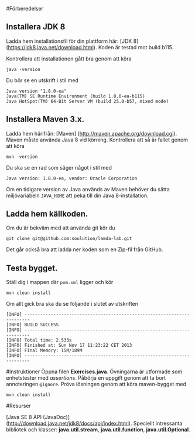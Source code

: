 #Förberedelser

## Installera JDK 8

  Ladda hem installationsfil för din plattform här: [JDK 8] (https://jdk8.java.net/download.html).
  Koden är testad mot build b115.

  Kontrollera att installationen gått bra genom att köra

    java -version

  Du bör se en utskrift i stil med

    Java version "1.8.0-ea"
    Java(TM) SE Runtime Environment (build 1.8.0-ea-b115)
    Java HotSpot(TM) 64-Bit Server VM (build 25.0-b57, mixed mode)

## Installera Maven 3.x.

  Ladda hem härifrån: [Maven] (http://maven.apache.org/download.cgi).
  Maven måste använda Java 8 vid körning. Kontrollera att så är fallet genom att köra

    mvn -version

  Du ska se en rad som säger något i stil med

    Java version: 1.8.0-ea, vendor: Oracle Corporation

  Om en tidigare version av Java används av Maven behöver du sätta miljövariabeln `JAVA_HOME` att peka
  till din Java 8-installation.

## Ladda hem källkoden.

  Om du är bekväm med att använda git kör du

    git clone git@github.com:soulution/lamda-lab.git

  Det går också bra att ladda ner koden som en Zip-fil från GitHub.

##  Testa bygget.
  Ställ dig i mappen där `pom.xml` ligger och kör

    mvn clean install

  Om allt gick bra ska du se följande i slutet av utskriften

    [INFO] ------------------------------------------------------------------------
    [INFO] BUILD SUCCESS
    [INFO] ------------------------------------------------------------------------
    [INFO] Total time: 2.533s
    [INFO] Finished at: Sun Nov 17 11:23:22 CET 2013
    [INFO] Final Memory: 15M/189M
    [INFO] ------------------------------------------------------------------------


#Instruktioner
Öppna filen **Exercises.java**. Övningarna är utformade som enhetstester med *assertions*. Påbörja
en uppgift genom att ta bort annoteringen ``@Ignore``. Pröva lösningen genom att köra
maven-bygget med

    mvn clean install


#Resurser

 [Java SE 8 API (JavaDoc)] (http://download.java.net/jdk8/docs/api/index.html).
 Speciellt intressanta bibliotek och klasser: **java.util.stream**, **java.util.function**, **java.util.Optional**.